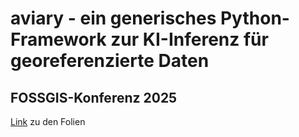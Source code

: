 # aviary - ein generisches Python-Framework zur KI-Inferenz für georeferenzierte Daten

## FOSSGIS-Konferenz 2025

[Link](https://geospaitial-lab.github.io/aviary-FOSSGIS-2025) zu den Folien
